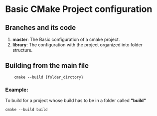 # Basic CMake Project configuration

## Branches and its code
1. **master**: The Basic configuration of a cmake project. 
2. **library**: The configuration with the project organized into folder structure.       


## Building from the main file
~~~
    cmake --build {folder_dirctory}
~~~
### Example: 
To build for a project whose build has to be in a folder called **"build"**
~~~
cmake --build build
~~~

